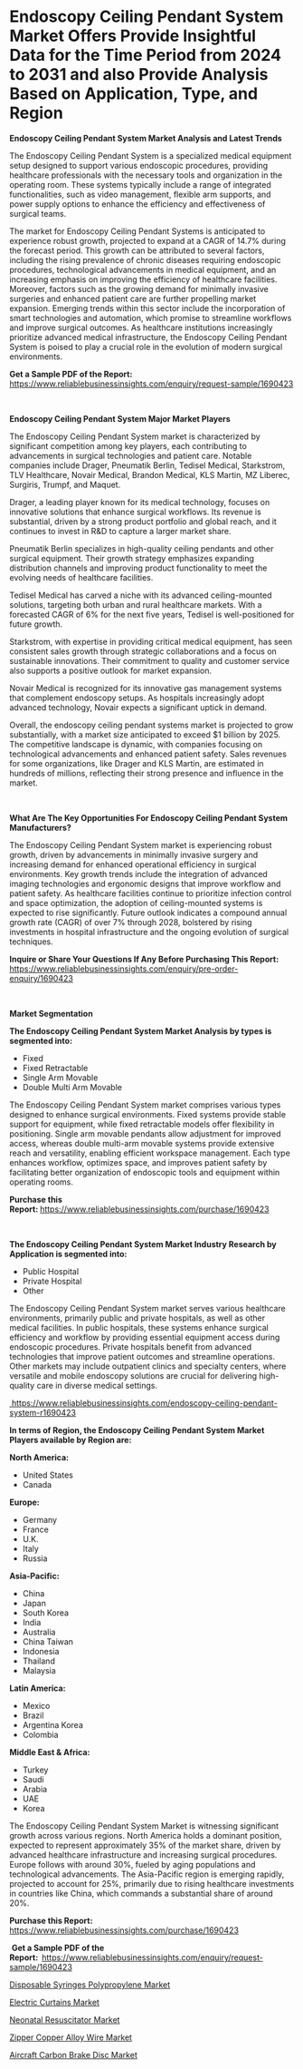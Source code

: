 <p><h1>Endoscopy Ceiling Pendant System Market Offers Provide Insightful Data for the Time Period from 2024 to 2031 and also Provide Analysis Based on Application, Type, and Region</h1></p><p><strong>Endoscopy Ceiling Pendant System Market Analysis and Latest Trends</strong></p>
<p><p>The Endoscopy Ceiling Pendant System is a specialized medical equipment setup designed to support various endoscopic procedures, providing healthcare professionals with the necessary tools and organization in the operating room. These systems typically include a range of integrated functionalities, such as video management, flexible arm supports, and power supply options to enhance the efficiency and effectiveness of surgical teams.</p><p>The market for Endoscopy Ceiling Pendant Systems is anticipated to experience robust growth, projected to expand at a CAGR of 14.7% during the forecast period. This growth can be attributed to several factors, including the rising prevalence of chronic diseases requiring endoscopic procedures, technological advancements in medical equipment, and an increasing emphasis on improving the efficiency of healthcare facilities. Moreover, factors such as the growing demand for minimally invasive surgeries and enhanced patient care are further propelling market expansion. Emerging trends within this sector include the incorporation of smart technologies and automation, which promise to streamline workflows and improve surgical outcomes. As healthcare institutions increasingly prioritize advanced medical infrastructure, the Endoscopy Ceiling Pendant System is poised to play a crucial role in the evolution of modern surgical environments.</p></p>
<p><strong>Get a Sample PDF of the Report:&nbsp;</strong> <a href="https://www.reliablebusinessinsights.com/enquiry/request-sample/1690423?utm_campaign=1135&utm_medium=2&utm_source=Github&utm_content=ia&utm_term=17102024&utm_id=endoscopy-ceiling-pendant-system">https://www.reliablebusinessinsights.com/enquiry/request-sample/1690423</a></p>
<p>&nbsp;</p>
<p><strong>Endoscopy Ceiling Pendant System Major Market Players</strong></p>
<p><p>The Endoscopy Ceiling Pendant System market is characterized by significant competition among key players, each contributing to advancements in surgical technologies and patient care. Notable companies include Drager, Pneumatik Berlin, Tedisel Medical, Starkstrom, TLV Healthcare, Novair Medical, Brandon Medical, KLS Martin, MZ Liberec, Surgiris, Trumpf, and Maquet.</p><p>Drager, a leading player known for its medical technology, focuses on innovative solutions that enhance surgical workflows. Its revenue is substantial, driven by a strong product portfolio and global reach, and it continues to invest in R&D to capture a larger market share.</p><p>Pneumatik Berlin specializes in high-quality ceiling pendants and other surgical equipment. Their growth strategy emphasizes expanding distribution channels and improving product functionality to meet the evolving needs of healthcare facilities.</p><p>Tedisel Medical has carved a niche with its advanced ceiling-mounted solutions, targeting both urban and rural healthcare markets. With a forecasted CAGR of 6% for the next five years, Tedisel is well-positioned for future growth.</p><p>Starkstrom, with expertise in providing critical medical equipment, has seen consistent sales growth through strategic collaborations and a focus on sustainable innovations. Their commitment to quality and customer service also supports a positive outlook for market expansion.</p><p>Novair Medical is recognized for its innovative gas management systems that complement endoscopy setups. As hospitals increasingly adopt advanced technology, Novair expects a significant uptick in demand.</p><p>Overall, the endoscopy ceiling pendant systems market is projected to grow substantially, with a market size anticipated to exceed $1 billion by 2025. The competitive landscape is dynamic, with companies focusing on technological advancements and enhanced patient safety. Sales revenues for some organizations, like Drager and KLS Martin, are estimated in hundreds of millions, reflecting their strong presence and influence in the market.</p></p>
<p>&nbsp;</p>
<p><strong>What Are The Key Opportunities For Endoscopy Ceiling Pendant System Manufacturers?</strong></p>
<p><p>The Endoscopy Ceiling Pendant System market is experiencing robust growth, driven by advancements in minimally invasive surgery and increasing demand for enhanced operational efficiency in surgical environments. Key growth trends include the integration of advanced imaging technologies and ergonomic designs that improve workflow and patient safety. As healthcare facilities continue to prioritize infection control and space optimization, the adoption of ceiling-mounted systems is expected to rise significantly. Future outlook indicates a compound annual growth rate (CAGR) of over 7% through 2028, bolstered by rising investments in hospital infrastructure and the ongoing evolution of surgical techniques.</p></p>
<p><strong>Inquire or Share Your Questions If Any Before Purchasing This Report:</strong> <a href="https://www.reliablebusinessinsights.com/enquiry/pre-order-enquiry/1690423?utm_campaign=1135&utm_medium=2&utm_source=Github&utm_content=ia&utm_term=17102024&utm_id=endoscopy-ceiling-pendant-system">https://www.reliablebusinessinsights.com/enquiry/pre-order-enquiry/1690423</a></p>
<p>&nbsp;</p>
<p><strong>Market Segmentation</strong></p>
<p><strong>The Endoscopy Ceiling Pendant System Market Analysis by types is segmented into:</strong></p>
<p><ul><li>Fixed</li><li>Fixed Retractable</li><li>Single Arm Movable</li><li>Double Multi Arm Movable</li></ul></p>
<p><p>The Endoscopy Ceiling Pendant System market comprises various types designed to enhance surgical environments. Fixed systems provide stable support for equipment, while fixed retractable models offer flexibility in positioning. Single arm movable pendants allow adjustment for improved access, whereas double multi-arm movable systems provide extensive reach and versatility, enabling efficient workspace management. Each type enhances workflow, optimizes space, and improves patient safety by facilitating better organization of endoscopic tools and equipment within operating rooms.</p></p>
<p><strong>Purchase this Report:&nbsp;</strong><a href="https://www.reliablebusinessinsights.com/purchase/1690423?utm_campaign=1135&utm_medium=2&utm_source=Github&utm_content=ia&utm_term=17102024&utm_id=endoscopy-ceiling-pendant-system">https://www.reliablebusinessinsights.com/purchase/1690423</a></p>
<p>&nbsp;</p>
<p><strong>The Endoscopy Ceiling Pendant System Market Industry Research by Application is segmented into:</strong></p>
<p><ul><li>Public Hospital</li><li>Private Hospital</li><li>Other</li></ul></p>
<p><p>The Endoscopy Ceiling Pendant System market serves various healthcare environments, primarily public and private hospitals, as well as other medical facilities. In public hospitals, these systems enhance surgical efficiency and workflow by providing essential equipment access during endoscopic procedures. Private hospitals benefit from advanced technologies that improve patient outcomes and streamline operations. Other markets may include outpatient clinics and specialty centers, where versatile and mobile endoscopy solutions are crucial for delivering high-quality care in diverse medical settings.</p></p>
<p><a href="https://www.reliablebusinessinsights.com/endoscopy-ceiling-pendant-system-r1690423?utm_campaign=1135&utm_medium=2&utm_source=Github&utm_content=ia&utm_term=17102024&utm_id=endoscopy-ceiling-pendant-system">&nbsp;https://www.reliablebusinessinsights.com/endoscopy-ceiling-pendant-system-r1690423</a></p>
<p><strong>In terms of Region, the Endoscopy Ceiling Pendant System Market Players available by Region are:</strong></p>
<p>
    <p> <strong> North America: </strong>
        <ul>
            <li>United States</li>
            <li>Canada</li>
        </ul>
        </p> 
    <p> <strong> Europe: </strong>
        <ul>
            <li>Germany</li>
            <li>France</li>
            <li>U.K.</li>
            <li>Italy</li>
            <li>Russia</li>
        </ul>
        </p> 
    <p> <strong> Asia-Pacific: </strong>
        <ul>
            <li>China</li>
            <li>Japan</li>
            <li>South Korea</li>
            <li>India</li>
            <li>Australia</li>
            <li>China Taiwan</li>
            <li>Indonesia</li>
            <li>Thailand</li>
            <li>Malaysia</li>
        </ul>
        </p> 
    <p> <strong> Latin America: </strong>
        <ul>
            <li>Mexico</li>
            <li>Brazil</li>
            <li>Argentina Korea</li>
            <li>Colombia</li>
        </ul>
        </p> 
    <p> <strong> Middle East & Africa: </strong>
        <ul>
            <li>Turkey</li>
            <li>Saudi</li>
            <li>Arabia</li>
            <li>UAE</li>
            <li>Korea</li>
        </ul>
    </p>
    </p>
<p><p>The Endoscopy Ceiling Pendant System Market is witnessing significant growth across various regions. North America holds a dominant position, expected to represent approximately 35% of the market share, driven by advanced healthcare infrastructure and increasing surgical procedures. Europe follows with around 30%, fueled by aging populations and technological advancements. The Asia-Pacific region is emerging rapidly, projected to account for 25%, primarily due to rising healthcare investments in countries like China, which commands a substantial share of around 20%.</p></p>
<p><strong>Purchase this Report: </strong><a href="https://www.reliablebusinessinsights.com/purchase/1690423?utm_campaign=1135&utm_medium=2&utm_source=Github&utm_content=ia&utm_term=17102024&utm_id=endoscopy-ceiling-pendant-system">https://www.reliablebusinessinsights.com/purchase/1690423</a></p>
<p>&nbsp;<strong>Get a Sample PDF of the Report:&nbsp;&nbsp;</strong><a href="https://www.reliablebusinessinsights.com/enquiry/request-sample/1690423?utm_campaign=1135&utm_medium=2&utm_source=Github&utm_content=ia&utm_term=17102024&utm_id=endoscopy-ceiling-pendant-system">https://www.reliablebusinessinsights.com/enquiry/request-sample/1690423</a></p>
<p><strong></strong></p>
<p><p><a href="https://www.linkedin.com/pulse/in-depth-disposable-syringes-polypropylene-market-review-3kdsf?utm_campaign=1135&utm_medium=2&utm_source=Github&utm_content=ia&utm_term=17102024&utm_id=endoscopy-ceiling-pendant-system">Disposable Syringes Polypropylene Market</a></p><p><a href="https://issuu.com/reportprime-2/docs/electric-curtains-market-size-2030._9e876df963f0c4?utm_campaign=1135&utm_medium=2&utm_source=Github&utm_content=ia&utm_term=17102024&utm_id=endoscopy-ceiling-pendant-system">Electric Curtains Market</a></p><p><a href="https://github.com/delmasportse2/Market-Research-Report-List-1/blob/main/neonatal-resuscitator-market.md?utm_campaign=1135&utm_medium=2&utm_source=Github&utm_content=ia&utm_term=17102024&utm_id=endoscopy-ceiling-pendant-system">Neonatal Resuscitator Market</a></p><p><a href="https://www.linkedin.com/pulse/emerging-technologies-reshaping-zipper-copper-alloy-wire-ndrwf?utm_campaign=1135&utm_medium=2&utm_source=Github&utm_content=ia&utm_term=17102024&utm_id=endoscopy-ceiling-pendant-system">Zipper Copper Alloy Wire Market</a></p><p><a href="https://issuu.com/reportprime-2/docs/aircraft-carbon-brake-disc-market-s_5708242f6929cc?utm_campaign=1135&utm_medium=2&utm_source=Github&utm_content=ia&utm_term=17102024&utm_id=endoscopy-ceiling-pendant-system">Aircraft Carbon Brake Disc Market</a></p></p>